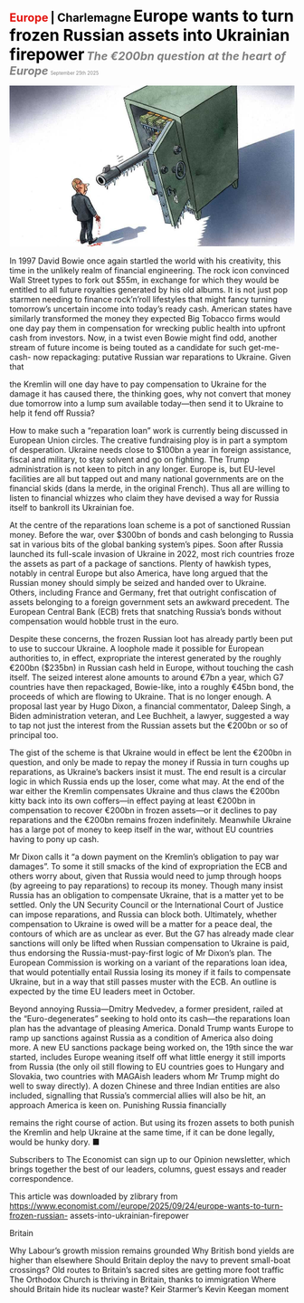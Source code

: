 <span style="color:#E3120B; font-size:14.9pt; font-weight:bold;">Europe</span> <span style="color:#000000; font-size:14.9pt; font-weight:bold;">| Charlemagne</span>
<span style="color:#000000; font-size:21.0pt; font-weight:bold;">Europe wants to turn frozen Russian assets into Ukrainian firepower</span>
<span style="color:#808080; font-size:14.9pt; font-weight:bold; font-style:italic;">The €200bn question at the heart of Europe</span>
<span style="color:#808080; font-size:6.2pt;">September 25th 2025</span>

![](../images/042_Europe_wants_to_turn_frozen_Russian_assets_into_Ukrainian_fi/p0179_img01.jpeg)

In 1997 David Bowie once again startled the world with his creativity, this time in the unlikely realm of financial engineering. The rock icon convinced Wall Street types to fork out $55m, in exchange for which they would be entitled to all future royalties generated by his old albums. It is not just pop starmen needing to finance rock’n’roll lifestyles that might fancy turning tomorrow’s uncertain income into today’s ready cash. American states have similarly transformed the money they expected Big Tobacco firms would one day pay them in compensation for wrecking public health into upfront cash from investors. Now, in a twist even Bowie might find odd, another stream of future income is being touted as a candidate for such get-me-cash- now repackaging: putative Russian war reparations to Ukraine. Given that

the Kremlin will one day have to pay compensation to Ukraine for the damage it has caused there, the thinking goes, why not convert that money due tomorrow into a lump sum available today—then send it to Ukraine to help it fend off Russia?

How to make such a “reparation loan” work is currently being discussed in European Union circles. The creative fundraising ploy is in part a symptom of desperation. Ukraine needs close to $100bn a year in foreign assistance, fiscal and military, to stay solvent and go on fighting. The Trump administration is not keen to pitch in any longer. Europe is, but EU-level facilities are all but tapped out and many national governments are on the financial skids (dans la merde, in the original French). Thus all are willing to listen to financial whizzes who claim they have devised a way for Russia itself to bankroll its Ukrainian foe.

At the centre of the reparations loan scheme is a pot of sanctioned Russian money. Before the war, over $300bn of bonds and cash belonging to Russia sat in various bits of the global banking system’s pipes. Soon after Russia launched its full-scale invasion of Ukraine in 2022, most rich countries froze the assets as part of a package of sanctions. Plenty of hawkish types, notably in central Europe but also America, have long argued that the Russian money should simply be seized and handed over to Ukraine. Others, including France and Germany, fret that outright confiscation of assets belonging to a foreign government sets an awkward precedent. The European Central Bank (ECB) frets that snatching Russia’s bonds without compensation would hobble trust in the euro.

Despite these concerns, the frozen Russian loot has already partly been put to use to succour Ukraine. A loophole made it possible for European authorities to, in effect, expropriate the interest generated by the roughly €200bn ($235bn) in Russian cash held in Europe, without touching the cash itself. The seized interest alone amounts to around €7bn a year, which G7 countries have then repackaged, Bowie-like, into a roughly €45bn bond, the proceeds of which are flowing to Ukraine. That is no longer enough. A proposal last year by Hugo Dixon, a financial commentator, Daleep Singh, a Biden administration veteran, and Lee Buchheit, a lawyer, suggested a way to tap not just the interest from the Russian assets but the €200bn or so of principal too.

The gist of the scheme is that Ukraine would in effect be lent the €200bn in question, and only be made to repay the money if Russia in turn coughs up reparations, as Ukraine’s backers insist it must. The end result is a circular logic in which Russia ends up the loser, come what may. At the end of the war either the Kremlin compensates Ukraine and thus claws the €200bn kitty back into its own coffers—in effect paying at least €200bn in compensation to recover €200bn in frozen assets—or it declines to pay reparations and the €200bn remains frozen indefinitely. Meanwhile Ukraine has a large pot of money to keep itself in the war, without EU countries having to pony up cash.

Mr Dixon calls it “a down payment on the Kremlin’s obligation to pay war damages”. To some it still smacks of the kind of expropriation the ECB and others worry about, given that Russia would need to jump through hoops (by agreeing to pay reparations) to recoup its money. Though many insist Russia has an obligation to compensate Ukraine, that is a matter yet to be settled. Only the UN Security Council or the International Court of Justice can impose reparations, and Russia can block both. Ultimately, whether compensation to Ukraine is owed will be a matter for a peace deal, the contours of which are as unclear as ever. But the G7 has already made clear sanctions will only be lifted when Russian compensation to Ukraine is paid, thus endorsing the Russia-must-pay-first logic of Mr Dixon’s plan. The European Commission is working on a variant of the reparations loan idea, that would potentially entail Russia losing its money if it fails to compensate Ukraine, but in a way that still passes muster with the ECB. An outline is expected by the time EU leaders meet in October.

Beyond annoying Russia—Dmitry Medvedev, a former president, railed at the “Euro-degenerates” seeking to hold onto its cash—the reparations loan plan has the advantage of pleasing America. Donald Trump wants Europe to ramp up sanctions against Russia as a condition of America also doing more. A new EU sanctions package being worked on, the 19th since the war started, includes Europe weaning itself off what little energy it still imports from Russia (the only oil still flowing to EU countries goes to Hungary and Slovakia, two countries with MAGAish leaders whom Mr Trump might do well to sway directly). A dozen Chinese and three Indian entities are also included, signalling that Russia’s commercial allies will also be hit, an approach America is keen on. Punishing Russia financially

remains the right course of action. But using its frozen assets to both punish the Kremlin and help Ukraine at the same time, if it can be done legally, would be hunky dory. ■

Subscribers to The Economist can sign up to our Opinion newsletter, which brings together the best of our leaders, columns, guest essays and reader correspondence.

This article was downloaded by zlibrary from https://www.economist.com//europe/2025/09/24/europe-wants-to-turn-frozen-russian- assets-into-ukrainian-firepower

Britain

Why Labour’s growth mission remains grounded Why British bond yields are higher than elsewhere Should Britain deploy the navy to prevent small-boat crossings? Old routes to Britain’s sacred sites are getting more foot traffic The Orthodox Church is thriving in Britain, thanks to immigration Where should Britain hide its nuclear waste? Keir Starmer’s Kevin Keegan moment